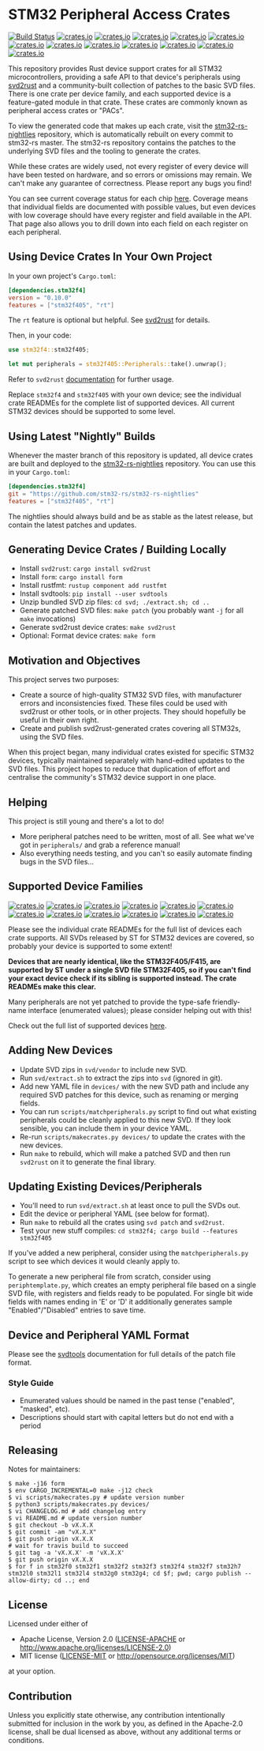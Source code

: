 # STM32 Peripheral Access Crates

[![Build Status](https://travis-ci.org/stm32-rs/stm32-rs.svg?branch=master)](https://travis-ci.org/stm32-rs/stm32-rs)
[![crates.io](https://img.shields.io/crates/v/stm32f0.svg?label=stm32f0)](https://crates.io/crates/stm32f0)
[![crates.io](https://img.shields.io/crates/v/stm32f1.svg?label=stm32f1)](https://crates.io/crates/stm32f1)
[![crates.io](https://img.shields.io/crates/v/stm32f2.svg?label=stm32f2)](https://crates.io/crates/stm32f2)
[![crates.io](https://img.shields.io/crates/v/stm32f3.svg?label=stm32f3)](https://crates.io/crates/stm32f3)
[![crates.io](https://img.shields.io/crates/v/stm32f4.svg?label=stm32f4)](https://crates.io/crates/stm32f4)
[![crates.io](https://img.shields.io/crates/v/stm32f7.svg?label=stm32f7)](https://crates.io/crates/stm32f7)
[![crates.io](https://img.shields.io/crates/v/stm32g0.svg?label=stm32g0)](https://crates.io/crates/stm32g0)
[![crates.io](https://img.shields.io/crates/v/stm32g4.svg?label=stm32g4)](https://crates.io/crates/stm32g4)
[![crates.io](https://img.shields.io/crates/v/stm32h7.svg?label=stm32h7)](https://crates.io/crates/stm32h7)
[![crates.io](https://img.shields.io/crates/v/stm32l0.svg?label=stm32l0)](https://crates.io/crates/stm32l0)
[![crates.io](https://img.shields.io/crates/v/stm32l1.svg?label=stm32l1)](https://crates.io/crates/stm32l1)
[![crates.io](https://img.shields.io/crates/v/stm32l4.svg?label=stm32l4)](https://crates.io/crates/stm32l4)

This repository provides Rust device support crates for all STM32
microcontrollers, providing a safe API to that device's peripherals using
[svd2rust] and a community-built collection of patches to the basic SVD files.
There is one crate per device family, and each supported device is a
feature-gated module in that crate. These crates are commonly known as
peripheral access crates or "PACs".

[svd2rust]: https://github.com/rust-embedded/svd2rust

To view the generated code that makes up each crate, visit the
[stm32-rs-nightlies](https://github.com/stm32-rs/stm32-rs-nightlies)
repository, which is automatically rebuilt on every commit to stm32-rs master.
The stm32-rs repository contains the patches to the underlying SVD files and
the tooling to generate the crates.

While these crates are widely used, not every register of every device will
have been tested on hardware, and so errors or omissions may remain. We can't
make any guarantee of correctness. Please report any bugs you find!

You can see current coverage status for each chip
[here](https://stm32.agg.io/rs). Coverage means that individual fields are
documented with possible values, but even devices with low coverage should
have every register and field available in the API. That page also allows you
to drill down into each field on each register on each peripheral.

## Using Device Crates In Your Own Project

In your own project's `Cargo.toml`:
```toml
[dependencies.stm32f4]
version = "0.10.0"
features = ["stm32f405", "rt"]
```

The `rt` feature is optional but helpful. See
[svd2rust](https://docs.rs/svd2rust/latest/svd2rust/#the-rt-feature) for
details.

Then, in your code:

```rust
use stm32f4::stm32f405;

let mut peripherals = stm32f405::Peripherals::take().unwrap();
```

Refer to `svd2rust` [documentation](https://docs.rs/svd2rust) for further usage.

Replace `stm32f4` and `stm32f405` with your own device; see the individual
crate READMEs for the complete list of supported devices. All current STM32
devices should be supported to some level.

## Using Latest "Nightly" Builds

Whenever the master branch of this repository is updated, all device crates are
built and deployed to the
[stm32-rs-nightlies](https://github.com/stm32-rs/stm32-rs-nightlies)
repository. You can use this in your `Cargo.toml`:

```toml
[dependencies.stm32f4]
git = "https://github.com/stm32-rs/stm32-rs-nightlies"
features = ["stm32f405", "rt"]
```

The nightlies should always build and be as stable as the latest release, but
contain the latest patches and updates.


## Generating Device Crates / Building Locally

* Install `svd2rust`: `cargo install svd2rust`
* Install `form`: `cargo install form`
* Install rustfmt: `rustup component add rustfmt`
* Install svdtools: `pip install --user svdtools`
* Unzip bundled SVD zip files: `cd svd; ./extract.sh; cd ..`
* Generate patched SVD files: `make patch` (you probably want `-j` for all `make` invocations)
* Generate svd2rust device crates: `make svd2rust`
* Optional: Format device crates: `make form`

## Motivation and Objectives

This project serves two purposes:

* Create a source of high-quality STM32 SVD files, with manufacturer errors
  and inconsistencies fixed. These files could be used with svd2rust or other
  tools, or in other projects. They should hopefully be useful in their own
  right.
* Create and publish svd2rust-generated crates covering all STM32s, using
  the SVD files.

When this project began, many individual crates existed for specific STM32
devices, typically maintained separately with hand-edited updates to the SVD
files. This project hopes to reduce that duplication of effort and centralise
the community's STM32 device support in one place.

## Helping

This project is still young and there's a lot to do!

* More peripheral patches need to be written, most of all. See what we've got
  in `peripherals/` and grab a reference manual!
* Also everything needs testing, and you can't so easily automate finding bugs
  in the SVD files...

## Supported Device Families

[![crates.io](https://img.shields.io/crates/v/stm32f0.svg?label=stm32f0)](https://crates.io/crates/stm32f0)
[![crates.io](https://img.shields.io/crates/v/stm32f1.svg?label=stm32f1)](https://crates.io/crates/stm32f1)
[![crates.io](https://img.shields.io/crates/v/stm32f2.svg?label=stm32f2)](https://crates.io/crates/stm32f2)
[![crates.io](https://img.shields.io/crates/v/stm32f3.svg?label=stm32f3)](https://crates.io/crates/stm32f3)
[![crates.io](https://img.shields.io/crates/v/stm32f4.svg?label=stm32f4)](https://crates.io/crates/stm32f4)
[![crates.io](https://img.shields.io/crates/v/stm32f7.svg?label=stm32f7)](https://crates.io/crates/stm32f7)
[![crates.io](https://img.shields.io/crates/v/stm32g0.svg?label=stm32g0)](https://crates.io/crates/stm32g0)
[![crates.io](https://img.shields.io/crates/v/stm32g4.svg?label=stm32g4)](https://crates.io/crates/stm32g4)
[![crates.io](https://img.shields.io/crates/v/stm32h7.svg?label=stm32h7)](https://crates.io/crates/stm32h7)
[![crates.io](https://img.shields.io/crates/v/stm32l0.svg?label=stm32l0)](https://crates.io/crates/stm32l0)
[![crates.io](https://img.shields.io/crates/v/stm32l1.svg?label=stm32l1)](https://crates.io/crates/stm32l1)
[![crates.io](https://img.shields.io/crates/v/stm32l4.svg?label=stm32l4)](https://crates.io/crates/stm32l4)

Please see the individual crate READMEs for the full list of devices each crate
supports. All SVDs released by ST for STM32 devices are covered, so probably
your device is supported to some extent!

**Devices that are nearly identical, like the STM32F405/F415, are supported by
ST under a single SVD file STM32F405, so if you can't find your exact device
check if its sibling is supported instead. The crate READMEs make this clear.**

Many peripherals are not yet patched to provide the type-safe friendly-name
interface (enumerated values); please consider helping out with this!

Check out the full list of supported devices [here](https://stm32.agg.io/rs).

## Adding New Devices

* Update SVD zips in `svd/vendor` to include new SVD.
* Run `svd/extract.sh` to extract the zips into `svd` (ignored in git).
* Add new YAML file in `devices/` with the new SVD path and include any
  required SVD patches for this device, such as renaming or merging fields.
* You can run `scripts/matchperipherals.py` script to find out what existing
  peripherals could be cleanly applied to this new SVD. If they look sensible,
  you can include them in your device YAML.
* Re-run `scripts/makecrates.py devices/` to update the crates with the new devices.
* Run `make` to rebuild, which will make a patched SVD and then run `svd2rust`
  on it to generate the final library.

## Updating Existing Devices/Peripherals

* You'll need to run `svd/extract.sh` at least once to pull the SVDs out.
* Edit the device or peripheral YAML (see below for format).
* Run `make` to rebuild all the crates using `svd patch` and `svd2rust`.
* Test your new stuff compiles: `cd stm32f4; cargo build --features stm32f405`

If you've added a new peripheral, consider using the `matchperipherals.py`
script to see which devices it would cleanly apply to.

To generate a new peripheral file from scratch, consider using
`periphtemplate.py`, which creates an empty peripheral file based on a single
SVD file, with registers and fields ready to be populated. For single bit wide
fields with names ending in 'E' or 'D' it additionally generates sample
"Enabled"/"Disabled" entries to save time.

## Device and Peripheral YAML Format

Please see the [svdtools](https://github.com/stm32-rs/svdtools) documentation
for full details of the patch file format.


### Style Guide

* Enumerated values should be named in the past tense ("enabled", "masked",
  etc).
* Descriptions should start with capital letters but do not end with a period

## Releasing

Notes for maintainers:

```
$ make -j16 form
$ env CARGO_INCREMENTAL=0 make -j12 check
$ vi scripts/makecrates.py # update version number
$ python3 scripts/makecrates.py devices/
$ vi CHANGELOG.md # add changelog entry
$ vi README.md # update version number
$ git checkout -b vX.X.X
$ git commit -am "vX.X.X"
$ git push origin vX.X.X
# wait for travis build to succeed
$ git tag -a 'vX.X.X' -m 'vX.X.X'
$ git push origin vX.X.X
$ for f in stm32f0 stm32f1 stm32f2 stm32f3 stm32f4 stm32f7 stm32h7 stm32l0 stm32l1 stm32l4 stm32g0 stm32g4; cd $f; pwd; cargo publish --allow-dirty; cd ..; end
```

## License

Licensed under either of

- Apache License, Version 2.0 ([LICENSE-APACHE](LICENSE-APACHE) or http://www.apache.org/licenses/LICENSE-2.0)
- MIT license ([LICENSE-MIT](LICENSE-MIT) or http://opensource.org/licenses/MIT)

at your option.

## Contribution

Unless you explicitly state otherwise, any contribution intentionally submitted
for inclusion in the work by you, as defined in the Apache-2.0 license, shall be
dual licensed as above, without any additional terms or conditions.
